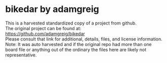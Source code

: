 
# bikedar by adamgreig  
This is a harvested standardized copy of a project from github.  
The original project can be found at:  
https://github.com/adamgreig/bikedar  
Please consult that link for additional, details, files, and license information.  
Note: It was auto harvested and if the original repo had more than one board file or anything out of the ordinary the files here are likely not representative.  
    